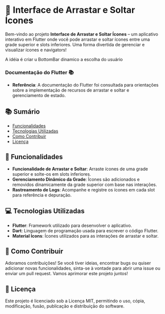 # 🚀 **Interface de Arrastar e Soltar Ícones**

Bem-vindo ao projeto **Interface de Arrastar e Soltar Ícones** – um aplicativo interativo em Flutter onde você pode arrastar e soltar ícones entre uma grade superior e slots inferiores. 
Uma forma divertida de gerenciar e visualizar ícones e navigators!

A idéia é criar u BottomBar dinamico a escolha do usuário

### **Documentação do Flutter** 📚
- **Referência**: A documentação do Flutter foi consultada para orientações sobre a implementação de recursos de arrastar e soltar e gerenciamento de estado.

## 📚 **Sumário**

- [Funcionalidades](#funcionalidades)
- [Tecnologias Utilizadas](#tecnologias-utilizadas)
- [Como Contribuir](#como-contribuir)
- [Licença](#licença)

## 🚀 Funcionalidades

- **Funcionalidade de Arrastar e Soltar**: Arraste ícones de uma grade superior e solte-os em slots inferiores.
- **Gerenciamento Dinâmico da Grade**: Ícones são adicionados e removidos dinamicamente da grade superior com base nas interações.
- **Rastreamento de Logs**: Acompanhe e registre os ícones em cada slot para referência e depuração.

## 💻 Tecnologias Utilizadas

- **Flutter**: Framework utilizado para desenvolver o aplicativo.
- **Dart**: Linguagem de programação usada para escrever o código Flutter.
- **Material Icons**: Ícones utilizados para as interações de arrastar e soltar.

## 🤝 Como Contribuir

Adoramos contribuições! Se você tiver ideias, encontrar bugs ou quiser adicionar novas funcionalidades, sinta-se à vontade para abrir uma issue ou enviar um pull request. Vamos aprimorar este projeto juntos!

## 📜 Licença

Este projeto é licenciado sob a Licença MIT, permitindo o uso, cópia, modificação, fusão, publicação e distribuição do software.
